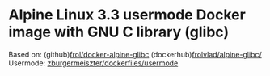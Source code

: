 Alpine Linux 3.3 usermode Docker image with GNU C library (glibc)
=========================================

Based on: (github)[frol/docker-alpine-glibc](https://github.com/frol/docker-alpine-glibc) (dockerhub)[frolvlad/alpine-glibc/](https://hub.docker.com/r/frolvlad/alpine-glibc/)    
Usermode: [zburgermeiszter/dockerfiles/usermode](https://github.com/zburgermeiszter/dockerfiles/tree/master/usermode/alpine/3.3)